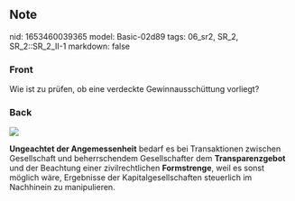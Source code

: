 ## Note
nid: 1653460039365
model: Basic-02d89
tags: 06_sr2, SR_2, SR_2::SR_2_II-1
markdown: false

### Front
Wie ist zu prüfen, ob eine verdeckte Gewinnausschüttung vorliegt?

### Back
<img src="paste-0b6880fed4f09ba9e06b82d2baec6696fca8ba65.jpg">

<b>Ungeachtet der Angemessenheit</b> bedarf es bei Transaktionen zwischen Gesellschaft und beherrschendem Gesellschafter dem <b>Transparenzgebot </b>und der Beachtung einer zivilrechtlichen <b>Formstrenge</b>, weil es sonst möglich wäre, Ergebnisse der Kapitalgesellschaften steuerlich im Nachhinein zu manipulieren.
